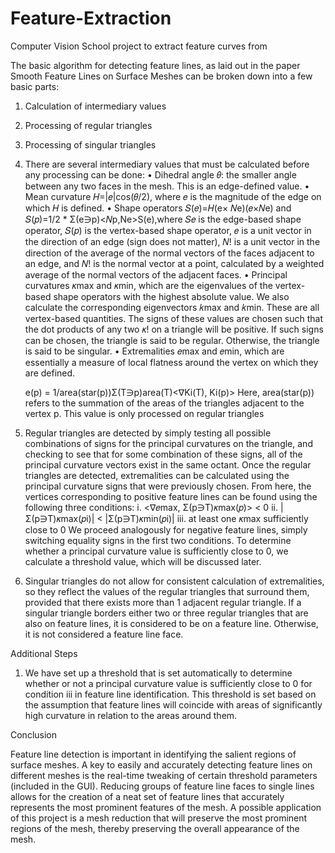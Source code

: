 # Feature-Extraction
Computer Vision School project to extract feature curves from 

The basic algorithm for detecting feature lines, as laid out in the paper Smooth Feature Lines on Surface Meshes 
can be broken down into a few basic parts: 
1. Calculation of intermediary values 
2. Processing of regular triangles 
3. Processing of singular triangles 


1. There are several intermediary values that must be calculated before any processing can be done: 
• Dihedral angle 𝜃: the smaller angle between any two faces in the mesh. This is an edge-defined value. 
• Mean curvature 𝐻=|𝑒|cos(𝜃/2), where 𝑒 is the magnitude of the edge on which 𝐻 is defined. 
• Shape operators 𝑆(𝑒)=𝐻(e× 𝑁e)(𝑒×𝑁e) and      
                  𝑆(𝑝)=1/2 * Σ(e∋p)<𝑁p,Ne>S(e),where 𝑆𝑒 is the edge-based shape operator, 
    𝑆(𝑝) is the vertex-based shape operator, 𝑒 is a unit vector in the direction of an edge (sign does not matter), 
    𝑁! is a unit vector in the direction of the average of the normal vectors of the faces adjacent to an edge, 
    and 𝑁! is the normal vector at a point, calculated by a weighted average of the normal vectors of the adjacent faces. 
• Principal curvatures 𝜅max and 𝜅min, which are the eigenvalues of the vertex-based shape operators with the highest absolute value. 
    We also calculate the corresponding eigenvectors 𝑘max and 𝑘min. These are all vertex-based quantities. 
    The signs of these values are chosen such that the dot products of any two 𝜅! on a triangle will be positive. 
    If such signs can be chosen, the triangle is said to be regular. Otherwise, the triangle is said to be singular. 
• Extremalities 𝑒max and 𝑒min, which are essentially a measure of local flatness around the vertex on which they are defined. 

    e(p) = 1/area(star(p))Σ(T∋p)area(T)<∇Ki(T), Ki(p)>
    Here, area(star(p)) refers to the summation of the areas of the triangles adjacent to the vertex p.
    This value is only processed on regular triangles

2. Regular triangles are detected by simply testing all possible combinations of signs for the principal curvatures on the triangle, 
and checking to see that for some combination of these signs, all of the principal curvature vectors exist in the same octant. 
Once the regular triangles are detected, extremalities can be calculated using the principal curvature signs that were previously chosen. 
From here, the vertices corresponding to positive feature lines can be found using the following three conditions: 
      i.  <∇𝑒max, Σ(p∋T)𝜅max(𝑝)> < 0 
      ii. |Σ(p∋T)𝜅max(𝑝i)| < |Σ(p∋T)𝜅min(𝑝i)|
      iii. at least one 𝜅max sufficiently close to 0 
We proceed analogously for negative feature lines, simply switching equality signs in the first two conditions. 
To determine whether a principal curvature value is sufficiently close to 0, we calculate a threshold value,
which will be discussed later. 
 
3. Singular triangles do not allow for consistent calculation of extremalities, so they reflect the values of the regular triangles 
    that surround them, provided that there exists more than 1 adjacent regular triangle. 
    If a singular triangle borders either two or three regular triangles that are also on feature lines, 
    it is considered to be on a feature line. Otherwise, it is not considered a feature line face. 
 
Additional Steps 
 
1. We have set up a threshold that is set automatically to determine whether or not a principal curvature value is sufficiently close 
    to 0 for condition iii in feature line identification. This threshold is set based on the assumption that feature lines will 
    coincide with areas of significantly high curvature in relation to the areas around them.  
 

Conclusion 
 
Feature line detection is important in identifying the salient regions of surface meshes. 
A key to easily and accurately detecting feature lines on different meshes is the real-time tweaking of certain threshold parameters 
(included in the GUI). Reducing groups of feature line faces to single lines allows for the creation of a neat set of feature lines 
that accurately represents the most prominent features of the mesh. A possible application of this project is a mesh reduction that 
will preserve the most prominent regions of the mesh, thereby preserving the overall appearance of the mesh. 
